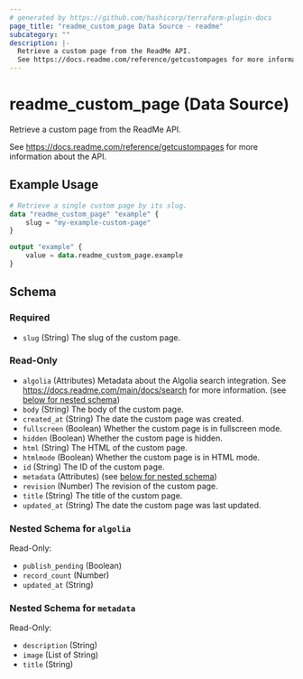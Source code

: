```yaml
---
# generated by https://github.com/hashicorp/terraform-plugin-docs
page_title: "readme_custom_page Data Source - readme"
subcategory: ""
description: |-
  Retrieve a custom page from the ReadMe API.
  See https://docs.readme.com/reference/getcustompages for more information about the API.
---
```


# readme_custom_page (Data Source)

Retrieve a custom page from the ReadMe API.

See <https://docs.readme.com/reference/getcustompages> for more information about the API.

## Example Usage

```terraform
# Retrieve a single custom page by its slug.
data "readme_custom_page" "example" {
    slug = "my-example-custom-page"
}

output "example" {
    value = data.readme_custom_page.example
}
```

<!-- schema generated by tfplugindocs -->
## Schema

### Required

- `slug` (String) The slug of the custom page.

### Read-Only

- `algolia` (Attributes) Metadata about the Algolia search integration. See <https://docs.readme.com/main/docs/search> for more information. (see [below for nested schema](#nestedatt--algolia))
- `body` (String) The body of the custom page.
- `created_at` (String) The date the custom page was created.
- `fullscreen` (Boolean) Whether the custom page is in fullscreen mode.
- `hidden` (Boolean) Whether the custom page is hidden.
- `html` (String) The HTML of the custom page.
- `htmlmode` (Boolean) Whether the custom page is in HTML mode.
- `id` (String) The ID of the custom page.
- `metadata` (Attributes) (see [below for nested schema](#nestedatt--metadata))
- `revision` (Number) The revision of the custom page.
- `title` (String) The title of the custom page.
- `updated_at` (String) The date the custom page was last updated.

<a id="nestedatt--algolia"></a>
### Nested Schema for `algolia`

Read-Only:

- `publish_pending` (Boolean)
- `record_count` (Number)
- `updated_at` (String)


<a id="nestedatt--metadata"></a>
### Nested Schema for `metadata`

Read-Only:

- `description` (String)
- `image` (List of String)
- `title` (String)
